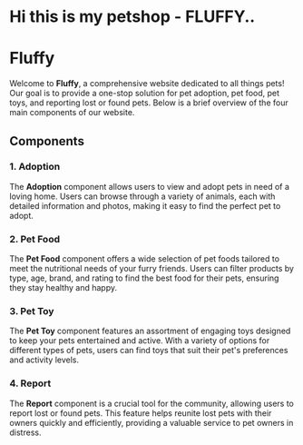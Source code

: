# Hi this is my petshop - FLUFFY..

# Fluffy

Welcome to **Fluffy**, a comprehensive website dedicated to all things pets! Our goal is to provide a one-stop solution for pet adoption, pet food, pet toys, and reporting lost or found pets. Below is a brief overview of the four main components of our website.

## Components

### 1. Adoption
The **Adoption** component allows users to view and adopt pets in need of a loving home. Users can browse through a variety of animals, each with detailed information and photos, making it easy to find the perfect pet to adopt.

### 2. Pet Food
The **Pet Food** component offers a wide selection of pet foods tailored to meet the nutritional needs of your furry friends. Users can filter products by type, age, brand, and rating to find the best food for their pets, ensuring they stay healthy and happy.

### 3. Pet Toy
The **Pet Toy** component features an assortment of engaging toys designed to keep your pets entertained and active. With a variety of options for different types of pets, users can find toys that suit their pet's preferences and activity levels.

### 4. Report
The **Report** component is a crucial tool for the community, allowing users to report lost or found pets. This feature helps reunite lost pets with their owners quickly and efficiently, providing a valuable service to pet owners in distress.
